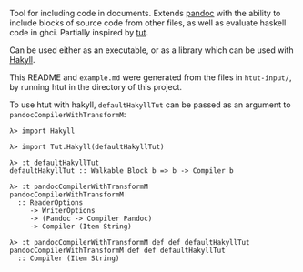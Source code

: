 Tool for including code in documents. Extends
[pandoc](http://pandoc.org/) with the ability to include blocks of
source code from other files, as well as evaluate haskell code in ghci.
Partially inspired by [tut](https://github.com/tpolecat/tut).

Can be used either as an executable, or as a library which can be used
with [Hakyll](https://jaspervdj.be/hakyll/).

This README and `example.md` were generated from the files in
`htut-input/`, by running htut in the directory of this project.

To use htut with hakyll, `defaultHakyllTut` can be passed as an argument
to `pandocCompilerWithTransformM`:

``` {.haskell}
λ> import Hakyll

λ> import Tut.Hakyll(defaultHakyllTut)

λ> :t defaultHakyllTut
defaultHakyllTut :: Walkable Block b => b -> Compiler b

λ> :t pandocCompilerWithTransformM
pandocCompilerWithTransformM
  :: ReaderOptions
     -> WriterOptions
     -> (Pandoc -> Compiler Pandoc)
     -> Compiler (Item String)

λ> :t pandocCompilerWithTransformM def def defaultHakyllTut
pandocCompilerWithTransformM def def defaultHakyllTut
  :: Compiler (Item String)
```
